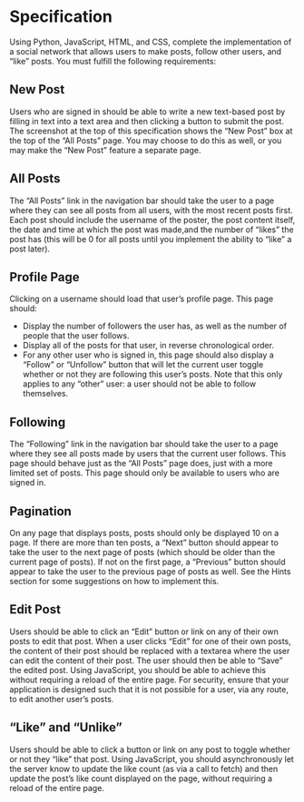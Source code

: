 # Specification

Using Python, JavaScript, HTML, and CSS, complete the implementation of a social network that allows users to make posts, follow other users, and “like” posts. You must fulfill the following requirements:

## New Post

Users who are signed in should be able to write a new text-based post by filling in text into a text area and then clicking a button to submit the post. The screenshot at the top of this specification shows the “New Post” box at the top of the “All Posts” page. You may choose to do this as well, or you may make the “New Post” feature a separate page.

## All Posts

The “All Posts” link in the navigation bar should take the user to a page where they can see all posts from all users, with the most recent posts first. Each post should include the username of the poster, the post content itself, the date and time at which the post was made,and the number of “likes” the post has (this will be 0 for all posts until you implement the ability to “like” a post later).

## Profile Page

Clicking on a username should load that user’s profile page. This page should:
- Display the number of followers the user has, as well as the number of people that the user follows.
- Display all of the posts for that user, in reverse chronological order.
- For any other user who is signed in, this page should also display a “Follow” or “Unfollow” button that will let the current user toggle whether or not they are following this user’s posts. Note that this only applies to any “other” user: a user should not be able to follow themselves.

## Following
The “Following” link in the navigation bar should take the user to a page where they see all posts made by users that the current user follows. This page should behave just as the “All Posts” page does, just with a more limited set of posts. This page should only be available to users who are signed in.

## Pagination
On any page that displays posts, posts should only be displayed 10 on a page. If there are more than ten posts, a “Next” button should appear to take the user to the next page of posts (which should be older than the current page of posts). If not on the first page, a “Previous” button should appear to take the user to the previous page of posts as well. See the Hints section for some suggestions on how to implement this.

## Edit Post
Users should be able to click an “Edit” button or link on any of their own posts to edit that post. When a user clicks “Edit” for one of their own posts, the content of their post should be replaced with a textarea where the user can edit the content of their post. The user should then be able to “Save” the edited post. Using JavaScript, you should be able to achieve this without requiring a reload of the entire page. For security, ensure that your application is designed such that it is not possible for a user, via any route, to edit another user’s posts.

## “Like” and “Unlike”
Users should be able to click a button or link on any post to toggle whether or not they “like” that post. Using JavaScript, you should asynchronously let the server know to update the like count (as via a call to fetch) and then update the post’s like count displayed on the page, without requiring a reload of the entire page.
